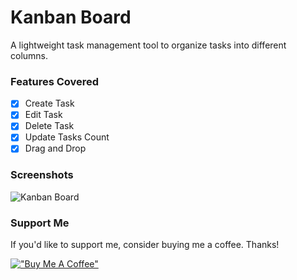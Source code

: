 # Kanban Board

A lightweight task management tool to organize tasks into different columns.

### Features Covered

- [x] Create Task
- [x] Edit Task
- [x] Delete Task
- [x] Update Tasks Count
- [x] Drag and Drop

### Screenshots

![Kanban Board](https://raw.githubusercontent.com/refinedguides/kanban-board/main/screenshot.png)

### Support Me

If you'd like to support me, consider buying me a coffee. Thanks!

[!["Buy Me A Coffee"](https://www.buymeacoffee.com/assets/img/custom_images/orange_img.png)](https://www.buymeacoffee.com/refinedguides)
